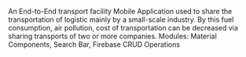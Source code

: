 An End-to-End transport facility Mobile Application used to share the transportation of logistic mainly by a small-scale industry.
By this fuel consumption, air pollution, cost of transportation can be decreased via sharing transports of two or more companies.
Modules: Material Components, Search Bar, Firebase CRUD Operations
